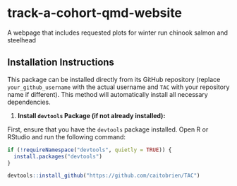 # track-a-cohort-qmd-website

A webpage that includes requested plots for winter run chinook salmon and steelhead

## Installation Instructions

This package can be installed directly from its GitHub repository (replace `your_github_username` with the actual username and `TAC` with your repository name if different). This method will automatically install all necessary dependencies.

1.  **Install `devtools` Package (if not already installed):**

First, ensure that you have the `devtools` package installed. Open R or RStudio and run the following command:

``` r
if (!requireNamespace("devtools", quietly = TRUE)) {
  install.packages("devtools")
}

devtools::install_github("https://github.com/caitobrien/TAC")
```


